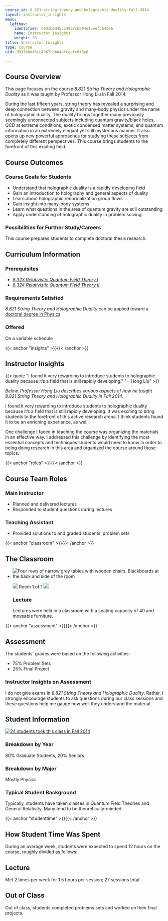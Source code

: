 ```yaml
---
course_id: 8-821-string-theory-and-holographic-duality-fall-2014
layout: instructor_insights
menu:
  leftnav:
    identifier: d931b0d45cc4967cbb04efceefc643e6
    name: Instructor Insights
    weight: 20
title: Instructor Insights
type: course
uid: d931b0d45cc4967cbb04efceefc643e6

---
```


Course Overview
---------------

This page focuses on the course _8.821 String Theory and Holographic Duality_ as it was taught by Professor Hong Liu in Fall 2014.

During the last fifteen years, string theory has revealed a surprising and deep connection between gravity and many-body physics under the name of holographic duality. The duality brings together many previously seemingly unconnected subjects including quantum gravity/black holes, QCD at extreme conditions, exotic condensed matter systems, and quantum information in an extremely elegant yet still mysterious manner. It also opens up new powerful approaches for studying these subjects from completely different perspectives. This course brings students to the forefront of this exciting field.

Course Outcomes
---------------

### Course Goals for Students

*   Understand that holographic duality is a rapidly developing field
*   Gain an introduction to holography and general aspects of duality
*   Learn about holographic renormalization group flows
*   Gain insight into many-body systems
*   Learn what questions in the area of quantum gravity are still outstanding
*   Apply understanding of holographic duality in problem solving

### Possibilities for Further Study/Careers

This course prepares students to complete doctoral thesis research.

Curriculum Information
----------------------

### Prerequisites

*   _[8.323 Relativistic Quantum Field Theory I](/courses/8-323-relativistic-quantum-field-theory-i-spring-2008/sections/index.htm)_
*   _[8.324 Relativistic Quantum Field Theory II](/courses/8-324-relativistic-quantum-field-theory-ii-fall-2010/sections/index.htm)_

### Requirements Satisfied

_8.821 String Theory and Holographic Duality_ can be applied toward a [doctoral degree in Physics](http://web.mit.edu/physics/current/graduate/doctoral.html#program).

### Offered

On a variable schedule

{{< anchor "insights" >}}{{< /anchor >}}

Instructor Insights
-------------------

{{< quote "I found it very rewarding to introduce students to holographic duality because it’s a field that is still rapidly developing." "—Hong Liu" >}}

_Below, Professor Hong Liu describes various aspects of how he taught 8.821 String Theory and Holographic Duality in Fall 2014._

I found it very rewarding to introduce students to holographic duality because it’s a field that is still rapidly developing. It was exciting to bring students to the forefront of this active research arena. I think students found it to be an enriching experience, as well.

One challenge I faced in teaching the course was organizing the materials in an effective way. I addressed this challenge by identifying the most essential concepts and techniques students would need to know in order to being doing research in this area and organized the course around those topics.

{{< anchor "roles" >}}{{< /anchor >}}

Course Team Roles
-----------------

### Main Instructor

*   Planned and delivered lectures
*   Responded to student questions during lectures

### Teaching Assistant

*   Provided solutions to and graded students’ problem sets

{{< anchor "classroom" >}}{{< /anchor >}}

The Classroom
-------------

*   ![Four rows of narrow grey tables with wooden chairs. Blackboards at the back and side of the room](/coursemedia/8-821-string-theory-and-holographic-duality-fall-2014/0cbf6a305866fe217e5d917dab4591d1_4-2652.jpg)
    
    ![](/images/educator/classroom_prev_dim.png) Room 1 of 1 ![](/images/educator/classroom_next_dim.png)
    
    ### Lecture
    
    Lectures were held in a classroom with a seating capacity of 40 and moveable furniture.
    

{{< anchor "assessment" >}}{{< /anchor >}}

Assessment
----------

The students' grades were based on the following activities:

- 75% Problem Sets
- 25% Final Project


### Instructor Insights on Assessment
I do not give exams in _8.821 String Theory and Holographic Duality_. Rather, I strongly encourage students to ask questions during our class sessions and these questions help me gauge how well they understand the material.

Student Information
-------------------

[![24 students took this class in Fall 2014](/coursemedia/8-821-string-theory-and-holographic-duality-fall-2014/d476535e8ed6dfb4b47cd4e79d69124b_24.png)](/coursemedia/8-821-string-theory-and-holographic-duality-fall-2014/d476535e8ed6dfb4b47cd4e79d69124b_24.png)

### Breakdown by Year

80% Graduate Students, 20% Seniors

### Breakdown by Major

Mostly Physics

### Typical Student Background

Typically, students have taken classes in Quantum Field Theories and General Relativity. Many tend to be theoretically-minded.

{{< anchor "studenttime" >}}{{< /anchor >}}

How Student Time Was Spent
--------------------------

During an average week, students were expected to spend 12 hours on the course, roughly divided as follows:

Lecture
-------

Met 2 times per week for 1.5 hours per session; 27 sessions total.

Out of Class
------------

Out of class, students completed problems sets and worked on their final projects.